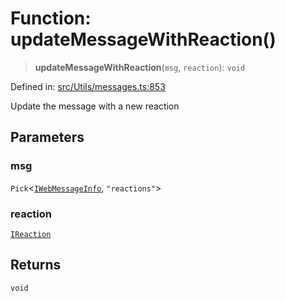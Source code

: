 # Function: updateMessageWithReaction()

> **updateMessageWithReaction**(`msg`, `reaction`): `void`

Defined in: [src/Utils/messages.ts:853](https://github.com/Fokusdotid/Baileys/blob/b457796e9982984bfe7323cdd6fea8bc613c4ed0/src/Utils/messages.ts#L853)

Update the message with a new reaction

## Parameters

### msg

`Pick`\<[`IWebMessageInfo`](../namespaces/proto/interfaces/IWebMessageInfo.md), `"reactions"`\>

### reaction

[`IReaction`](../namespaces/proto/interfaces/IReaction.md)

## Returns

`void`
